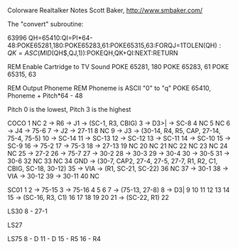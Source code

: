 Colorware Realtalker Notes
Scott Baker, http://www.smbaker.com/

The "convert" subroutine:

63996 QH=65410:QI=PI*64-48:POKE65281,180:POKE65283,61:POKE65315,63:FORQJ=1TOLEN(QH$):QK=ASC(MID$(QH$,QJ,1)):POKEQH,QK+QI:NEXT:RETURN

REM Enable Cartridge to TV Sound
POKE 65281, 180
POKE 65283, 61
POKE 65315, 63

REM Output Phoneme
REM Phoneme is ASCII "0" to "q"
POKE 65410, Phoneme + Pitch*64 - 48

Pitch 0 is the lowest, Pitch 3 is the highest


COCO
1 NC
2 -> R6 -> J1 -> (SC-1, R3, CBIG)
3 -> D3>| -> SC-8 
4 NC
5 NC
6 -> J4 -> 75-6
7 -> J2 -> 27-11
8  NC
9 -> J3 -> (30-14, R4, R5, CAP, 27-14, 75-4, 75-5)
10 -> SC-14
11 -> SC-13
12 -> SC-12
13 -> SC-11
14 -> SC-10
15 -> SC-9
16 -> 75-2
17 -> 75-3
18 -> 27-13
19 NC
20 NC
21 NC
22 NC
23 NC
24 NC
25 -> 27-2
26 -> 75-7
27 -> 30-2
28 -> 30-3
29 -> 30-4
30 -> 30-5
31 -> 30-6
32 NC
33 NC
34 GND -> (30-7, CAP2, 27-4, 27-5, 27-7, R1, R2, C1, CBIG, SC-18, 30-12)
35 -> VIA -> (R1, SC-21, SC-22)
36 NC
37 -> 30-1
38 -> VIA -> 30-12
39 -> 30-11
40 NC

SC01
1 
2 -> 75-15
3 -> 75-16
4
5
6
7 -> (75-13, 27-8)
8 -> D3|
9
10
11
12
13
14
15 -> (SC-16, R3, C1)
16
17
18
19
20
21 -> (SC-22, R1)
22

LS30
8 - 27-1

LS27

LS75
8 - D
11 - D
15 - R5
16 - R4
